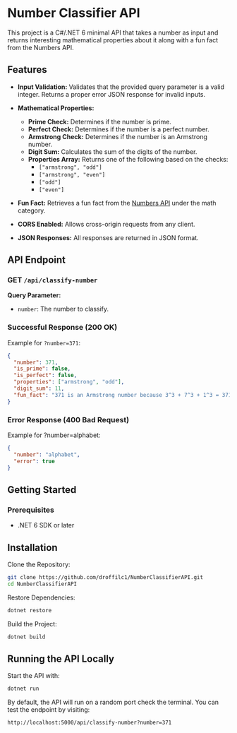 # Number Classifier API

This project is a C#/.NET 6 minimal API that takes a number as input and returns interesting mathematical properties about it along with a fun fact from the Numbers API.

## Features

- **Input Validation:**
  Validates that the provided query parameter is a valid integer. Returns a proper error JSON response for invalid inputs.

- **Mathematical Properties:**

  - **Prime Check:** Determines if the number is prime.
  - **Perfect Check:** Determines if the number is a perfect number.
  - **Armstrong Check:** Determines if the number is an Armstrong number.
  - **Digit Sum:** Calculates the sum of the digits of the number.
  - **Properties Array:**
    Returns one of the following based on the checks:
    - `["armstrong", "odd"]`
    - `["armstrong", "even"]`
    - `["odd"]`
    - `["even"]`

- **Fun Fact:**
  Retrieves a fun fact from the [Numbers API](http://numbersapi.com/#42) under the math category.

- **CORS Enabled:**
  Allows cross-origin requests from any client.

- **JSON Responses:**
  All responses are returned in JSON format.

## API Endpoint

### GET `/api/classify-number`

**Query Parameter:**

- `number`: The number to classify.

### Successful Response (200 OK)

Example for `?number=371`:

```json
{
  "number": 371,
  "is_prime": false,
  "is_perfect": false,
  "properties": ["armstrong", "odd"],
  "digit_sum": 11,
  "fun_fact": "371 is an Armstrong number because 3^3 + 7^3 + 1^3 = 371"
}
```

### Error Response (400 Bad Request)

Example for ?number=alphabet:

```json
{
  "number": "alphabet",
  "error": true
}
```

## Getting Started

### Prerequisites

- .NET 6 SDK or later

## Installation

Clone the Repository:

```bash
git clone https://github.com/droffilc1/NumberClassifierAPI.git
cd NumberClassifierAPI
```

Restore Dependencies:

```bash
dotnet restore
```

Build the Project:

```bash
dotnet build
```

## Running the API Locally

Start the API with:

```bash
dotnet run
```

By default, the API will run on a random port check the terminal. You can test the endpoint by visiting:

```bash
http://localhost:5000/api/classify-number?number=371

```